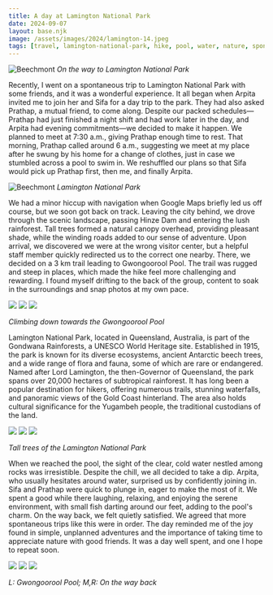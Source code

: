 ```yaml
---
title: A day at Lamington National Park
date: 2024-09-07
layout: base.njk
image: /assets/images/2024/lamington-14.jpeg
tags: [travel, lamington-national-park, hike, pool, water, nature, spontaneous-trip, reflection, personal-growth]
--- 
```


![Beechmont](/assets/images/2024/lamington-12.jpeg)
_On the way to Lamington National Park_

Recently, I went on a spontaneous trip to Lamington National Park with some friends, and it was a wonderful experience. It all began when Arpita invited me to join her and Sifa for a day trip to the park. They had also asked Prathap, a mutual friend, to come along. Despite our packed schedules—Prathap had just finished a night shift and had work later in the day, and Arpita had evening commitments—we decided to make it happen. We planned to meet at 7:30 a.m., giving Prathap enough time to rest. That morning, Prathap called around 6 a.m., suggesting we meet at my place after he swung by his home for a change of clothes, just in case we stumbled across a pool to swim in. We reshuffled our plans so that Sifa would pick up Prathap first, then me, and finally Arpita.

![Beechmont](/assets/images/2024/lamington-14.jpeg)
_Lamington National Park_

We had a minor hiccup with navigation when Google Maps briefly led us off course, but we soon got back on track. Leaving the city behind, we drove through the scenic landscape, passing Hinze Dam and entering the lush rainforest. Tall trees formed a natural canopy overhead, providing pleasant shade, while the winding roads added to our sense of adventure. Upon arrival, we discovered we were at the wrong visitor center, but a helpful staff member quickly redirected us to the correct one nearby. There, we decided on a 3 km trail leading to Gwongoorool Pool. The trail was rugged and steep in places, which made the hike feel more challenging and rewarding. I found myself drifting to the back of the group, content to soak in the surroundings and snap photos at my own pace.

<div class="grid-3">
    <img src="/assets/images/2024/lamington-9.jpeg" >
    <img src="/assets/images/2024/lamington-4.jpeg" >
    <img src="/assets/images/2024/lamington-7.jpeg" >
</div>

_Climbing down towards the Gwongoorool Pool_


Lamington National Park, located in Queensland, Australia, is part of the Gondwana Rainforests, a UNESCO World Heritage site. Established in 1915, the park is known for its diverse ecosystems, ancient Antarctic beech trees, and a wide range of flora and fauna, some of which are rare or endangered. Named after Lord Lamington, the then-Governor of Queensland, the park spans over 20,000 hectares of subtropical rainforest. It has long been a popular destination for hikers, offering numerous trails, stunning waterfalls, and panoramic views of the Gold Coast hinterland. The area also holds cultural significance for the Yugambeh people, the traditional custodians of the land.

<div class="grid-3">
    <img src="/assets/images/2024/lamington-3.jpeg" >
    <img src="/assets/images/2024/lamington-10.jpeg" >
    <img src="/assets/images/2024/lamington-13.jpeg" >
</div>

_Tall trees of the Lamington National Park_

When we reached the pool, the sight of the clear, cold water nestled among rocks was irresistible. Despite the chill, we all decided to take a dip. Arpita, who usually hesitates around water, surprised us by confidently joining in. Sifa and Prathap were quick to plunge in, eager to make the most of it. We spent a good while there laughing, relaxing, and enjoying the serene environment, with small fish darting around our feet, adding to the pool's charm. On the way back, we felt quietly satisfied. We agreed that more spontaneous trips like this were in order. The day reminded me of the joy found in simple, unplanned adventures and the importance of taking time to appreciate nature with good friends. It was a day well spent, and one I hope to repeat soon.


<div class="grid-3">
    <img src="/assets/images/2024/lamington-6.jpeg" >
    <img src="/assets/images/2024/lamington-5.jpeg" >
    <img src="/assets/images/2024/lamington-11.jpeg" >
</div>

_L: Gwongoorool Pool; M,R: On the way back_
